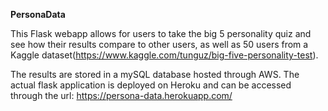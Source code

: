 [comment]: <> (Provide a README section for creating and running the project. I need complete specifications for building your project)

[comment]: <> (on my computer. Specify all libraries, software, etc. needed to run the application. Specify expected installation)

[comment]: <> (directories. If you use a specific technology for the project, the technology’s download page must be listed.)


**PersonaData**

This Flask webapp allows for users to take the big 5 personality quiz and see how their results compare to other users, as well as 50 users from a Kaggle dataset(https://www.kaggle.com/tunguz/big-five-personality-test). 


The results are stored in a mySQL database hosted through AWS. The actual flask application is deployed on Heroku and can be accessed through the url: https://persona-data.herokuapp.com/




